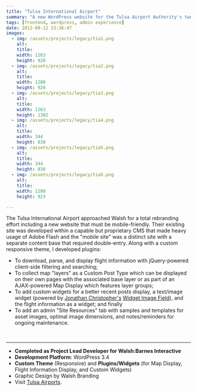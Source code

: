 ```yaml
---
title: "Tulsa International Airport"
summary: "A new WordPress website for the Tulsa Airport Authority's two properties: Tulsa International Airport and R.L. Jones, Jr. Airport"
tags: [frontend, wordpress, admin experience]
date: 2012-09-12 23:36:47
images:
  - img: /assets/projects/legacy/tia1.png
    alt: 
    title: 
    width: 1263
    height: 920
  - img: /assets/projects/legacy/tia2.png
    alt: 
    title: 
    width: 1280
    height: 920
  - img: /assets/projects/legacy/tia3.png
    alt: 
    title: 
    width: 1263
    height: 1382
  - img: /assets/projects/legacy/tia4.png
    alt: 
    title: 
    width: 344
    height: 838
  - img: /assets/projects/legacy/tia5.png
    alt: 
    title: 
    width: 344
    height: 838
  - img: /assets/projects/legacy/tia6.png
    alt: 
    title: 
    width: 1280
    height: 923

---
```


<p>The Tulsa International Airport approached Walsh for a total rebranding effort including a new website that must be mobile-friendly. Their existing site was developed within a capable but proprietary CMS that made heavy usage of Adobe Flash and the "mobile site" was a distinct site with a separate content base that required double-entry. Along with a custom responsive theme, I developed plugins:</p><ul><li>To download, parse, and display flight information with jQuery-powered client-side filtering and searching;</li><li>To collect map "layers" as a Custom Post Type which can be displayed on their own pages with the associated base layer or as part of an AJAX-powered Map Display which features layer groups;</li><li>To add custom widgets for a better recent posts display, a text/image widget (powered by <a href="http://mondaybynoon.com/" target="_blank">Jonathan Christopher's</a> <a href="http://mondaybynoon.com/wordpress/widget-image-field/">Widget Image Field</a>), and the flight information as a widget; and finally</li><li>To add an admin "Site Resources" tab with samples and templates for asset images, optimal image dimensions, and notes/reminders for ongoing maintenance.</li></ul><p>&nbsp;</p>

---

<ul><li><strong>Completed as Project Lead Developer for Walsh:Barnes Interactive</strong></li><li><strong>Development Platform</strong>: WordPress 3.4</li><li><strong>Custom Theme</strong> (Responsive) and <strong>Plugins/Widgets</strong> (for Map Display, Flight Information Display, and Custom Widgets)</li><li>Graphic Design by Walsh Branding</li><li>Visit <a href="http://tulsaairports.com" target="_blank">Tulsa Airports</a>.</li></ul>

